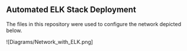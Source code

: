 ## Automated ELK Stack Deployment

The files in this repository were used to configure the network depicted below.

![Diagrams/Network_with_ELK.png]

